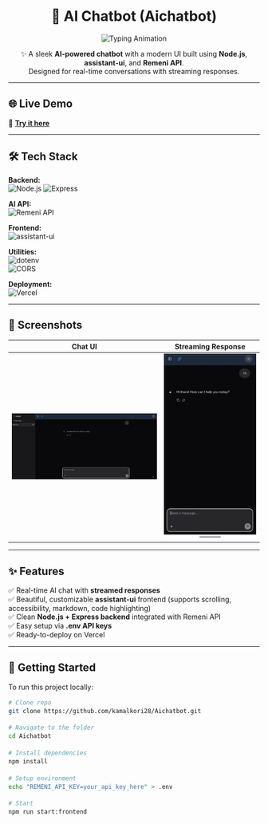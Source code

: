 <h1 align="center">🤖 AI Chatbot (Aichatbot)</h1>

<p align="center">
  <img src="https://readme-typing-svg.herokuapp.com?font=Fira+Code&size=24&pause=1000&color=61DAFB&center=true&vCenter=true&width=500&lines=AI+Chatbot;Powered+by+Node.js+%7C+assistant-ui+%7C+Remeni+API" alt="Typing Animation" />
</p>

<p align="center">
  ✨ A sleek <strong>AI-powered chatbot</strong> with a modern UI built using <strong>Node.js</strong>, <strong>assistant-ui</strong>, and <strong>Remeni API</strong>. <br>
  Designed for real-time conversations with streaming responses.
</p>

---

## 🌐 Live Demo  

🚀 **[Try it here](https://aichatbot-six-opal.vercel.app/)**

---

## 🛠️ Tech Stack  

**Backend:**  
![Node.js](https://img.shields.io/badge/Node.js-18+-339933?style=for-the-badge&logo=node.js&logoColor=white)
![Express](https://img.shields.io/badge/Express.js-4.x-000000?style=for-the-badge&logo=express&logoColor=white)

**AI API:**  
![Remeni API](https://img.shields.io/badge/Remeni-API-blue?style=for-the-badge)

**Frontend:**  
![assistant-ui](https://img.shields.io/badge/assistant--ui-React%20%7C%20TypeScript-61DAFB?style=for-the-badge&logo=react&logoColor=white)

**Utilities:**  
![dotenv](https://img.shields.io/badge/dotenv-16.x-green?style=for-the-badge)  
![CORS](https://img.shields.io/badge/cors-enabled-lightgrey?style=for-the-badge)

**Deployment:**  
![Vercel](https://img.shields.io/badge/Deployed%20on-Vercel-black?style=for-the-badge&logo=vercel)

---

## 📸 Screenshots  

| Chat UI | Streaming Response |
|---------|--------------------|
| <img src="./screenshots/home.png" alt="Chatbot UI Screenshot" width="100%" /> | <img src="./screenshots/responsive_home.png" alt="Streaming Response Screenshot" width="100%" /> |

---

## ✨ Features  

✅ Real-time AI chat with **streamed responses**  
✅ Beautiful, customizable **assistant-ui** frontend (supports scrolling, accessibility, markdown, code highlighting)  
✅ Clean **Node.js + Express backend** integrated with Remeni API  
✅ Easy setup via **.env API keys**  
✅ Ready-to-deploy on Vercel  

---

## 🚀 Getting Started

To run this project locally:

```bash
# Clone repo
git clone https://github.com/kamalkori28/Aichatbot.git

# Navigate to the folder
cd Aichatbot

# Install dependencies
npm install

# Setup environment
echo "REMENI_API_KEY=your_api_key_here" > .env

# Start
npm run start:frontend